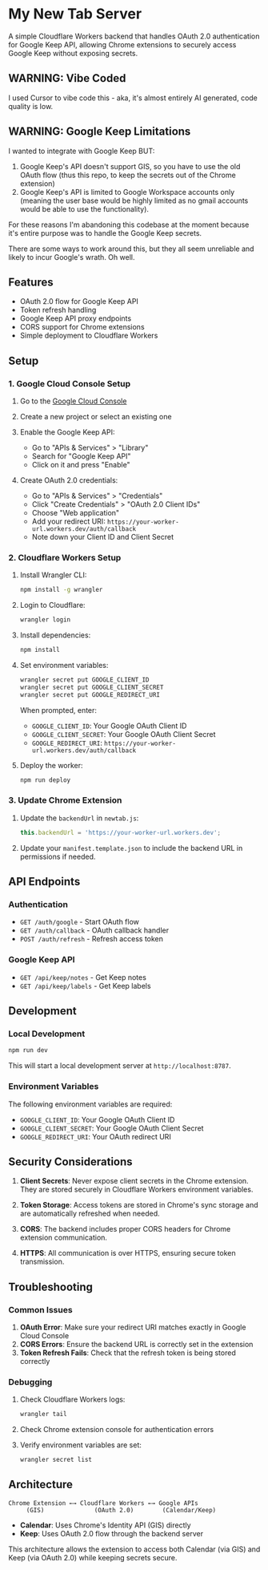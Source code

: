 # My New Tab Server

A simple Cloudflare Workers backend that handles OAuth 2.0 authentication for Google Keep API, allowing Chrome extensions to securely access Google Keep without exposing secrets.

## WARNING: Vibe Coded
I used Cursor to vibe code this - aka, it's almost entirely AI generated, code quality is low.

## WARNING: Google Keep Limitations
I wanted to integrate with Google Keep BUT:
1. Google Keep's API doesn't support GIS, so you have to use the old OAuth flow (thus this repo, to keep the secrets out of the Chrome extension)
2. Google Keep's API is limited to Google Workspace accounts only (meaning the user base would be highly limited as no gmail accounts would be able to use the functionality).

For these reasons I'm abandoning this codebase at the moment because it's entire purpose was to handle the Google Keep secrets.

There are some ways to work around this, but they all seem unreliable and likely to incur Google's wrath. Oh well.

## Features

- OAuth 2.0 flow for Google Keep API
- Token refresh handling
- Google Keep API proxy endpoints
- CORS support for Chrome extensions
- Simple deployment to Cloudflare Workers

## Setup

### 1. Google Cloud Console Setup

1. Go to the [Google Cloud Console](https://console.cloud.google.com/)
2. Create a new project or select an existing one
3. Enable the Google Keep API:
   - Go to "APIs & Services" > "Library"
   - Search for "Google Keep API"
   - Click on it and press "Enable"

4. Create OAuth 2.0 credentials:
   - Go to "APIs & Services" > "Credentials"
   - Click "Create Credentials" > "OAuth 2.0 Client IDs"
   - Choose "Web application"
   - Add your redirect URI: `https://your-worker-url.workers.dev/auth/callback`
   - Note down your Client ID and Client Secret

### 2. Cloudflare Workers Setup

1. Install Wrangler CLI:
   ```bash
   npm install -g wrangler
   ```

2. Login to Cloudflare:
   ```bash
   wrangler login
   ```

3. Install dependencies:
   ```bash
   npm install
   ```

4. Set environment variables:
   ```bash
   wrangler secret put GOOGLE_CLIENT_ID
   wrangler secret put GOOGLE_CLIENT_SECRET
   wrangler secret put GOOGLE_REDIRECT_URI
   ```

   When prompted, enter:
   - `GOOGLE_CLIENT_ID`: Your Google OAuth Client ID
   - `GOOGLE_CLIENT_SECRET`: Your Google OAuth Client Secret
   - `GOOGLE_REDIRECT_URI`: `https://your-worker-url.workers.dev/auth/callback`

5. Deploy the worker:
   ```bash
   npm run deploy
   ```

### 3. Update Chrome Extension

1. Update the `backendUrl` in `newtab.js`:
   ```javascript
   this.backendUrl = 'https://your-worker-url.workers.dev';
   ```

2. Update your `manifest.template.json` to include the backend URL in permissions if needed.

## API Endpoints

### Authentication

- `GET /auth/google` - Start OAuth flow
- `GET /auth/callback` - OAuth callback handler
- `POST /auth/refresh` - Refresh access token

### Google Keep API

- `GET /api/keep/notes` - Get Keep notes
- `GET /api/keep/labels` - Get Keep labels

## Development

### Local Development

```bash
npm run dev
```

This will start a local development server at `http://localhost:8787`.

### Environment Variables

The following environment variables are required:

- `GOOGLE_CLIENT_ID`: Your Google OAuth Client ID
- `GOOGLE_CLIENT_SECRET`: Your Google OAuth Client Secret
- `GOOGLE_REDIRECT_URI`: Your OAuth redirect URI

## Security Considerations

1. **Client Secrets**: Never expose client secrets in the Chrome extension. They are stored securely in Cloudflare Workers environment variables.

2. **Token Storage**: Access tokens are stored in Chrome's sync storage and are automatically refreshed when needed.

3. **CORS**: The backend includes proper CORS headers for Chrome extension communication.

4. **HTTPS**: All communication is over HTTPS, ensuring secure token transmission.

## Troubleshooting

### Common Issues

1. **OAuth Error**: Make sure your redirect URI matches exactly in Google Cloud Console
2. **CORS Errors**: Ensure the backend URL is correctly set in the extension
3. **Token Refresh Fails**: Check that the refresh token is being stored correctly

### Debugging

1. Check Cloudflare Workers logs:
   ```bash
   wrangler tail
   ```

2. Check Chrome extension console for authentication errors

3. Verify environment variables are set:
   ```bash
   wrangler secret list
   ```

## Architecture

```
Chrome Extension ←→ Cloudflare Workers ←→ Google APIs
     (GIS)              (OAuth 2.0)        (Calendar/Keep)
```

- **Calendar**: Uses Chrome's Identity API (GIS) directly
- **Keep**: Uses OAuth 2.0 flow through the backend server

This architecture allows the extension to access both Calendar (via GIS) and Keep (via OAuth 2.0) while keeping secrets secure. 